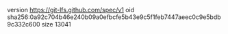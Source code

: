 version https://git-lfs.github.com/spec/v1
oid sha256:0a92c704b46e240b09a0efbcfe5b43e9c5f1feb7447aeec0c9e5bdb9c332c600
size 13041

